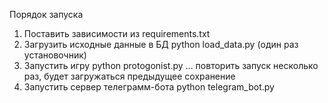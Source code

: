 Порядок запуска
1. Поставить зависимости из requirements.txt
2. Загрузить исходные данные в БД
    python load_data.py (один раз установочник)
3. Запустить игру
    python protogonist.py
    ...
    повторить запуск несколько раз, будет загружаться предыдущее сохранение
4. Запустить сервер телеграмм-бота 
    python telegram_bot.py

